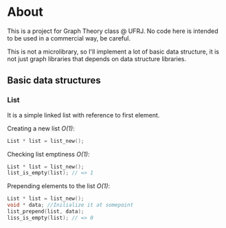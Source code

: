 # About

This is a project for Graph Theory class @ UFRJ. No code here is intended to be used in a commercial way, be careful.

This is not a microlibrary, so I'll implement a lot of basic data structure, it is not just graph libraries that depends on data structure libraries.

## Basic data structures

### List

It is a simple linked list with reference to first element.

Creating a new list _O(1)_:

```c
List * list = list_new();
```

Checking list emptiness _O(1)_:

```c
List * list = list_new();
list_is_empty(list); // => 1
```

Prepending elements to the list _O(1)_:

```c
List * list = list_new();
void * data; //Inilialize it at somepoint
list_prepend(list, data);
liss_is_empty(list); // => 0
```
